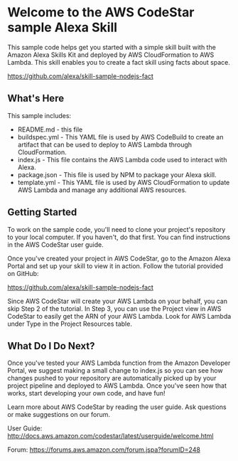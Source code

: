 Welcome to the AWS CodeStar sample Alexa Skill 
==============================================

This sample code helps get you started with a simple skill built with the
Amazon Alexa Skills Kit and deployed by AWS CloudFormation to AWS Lambda.
This skill enables you to create a fact skill using facts about space. 

https://github.com/alexa/skill-sample-nodejs-fact

What's Here
-----------

This sample includes:

* README.md - this file
* buildspec.yml - This YAML file is used by AWS CodeBuild to create an artifact
  that can be used to deploy to AWS Lambda through CloudFormation.
* index.js - This file contains the AWS Lambda code used to interact with Alexa.
* package.json - This file is used by NPM to package your Alexa skill.
* template.yml - This YAML file is used by AWS CloudFormation to update AWS Lambda
  and manage any additional AWS resources.

Getting Started
---------------

To work on the sample code, you'll need to clone your project's repository to your
local computer. If you haven't, do that first. You can find instructions in the
AWS CodeStar user guide.

Once you've created your project in AWS CodeStar, go to the Amazon Alexa Portal
and set up your skill to view it in action. Follow the tutorial provided on GitHub:

https://github.com/alexa/skill-sample-nodejs-fact

Since AWS CodeStar will create your AWS Lambda on your behalf, you can skip Step
2 of the tutorial. In Step 3, you can use the Project view in AWS CodeStar to
easily get the ARN of your AWS Lambda. Look for AWS Lambda under Type in the
Project Resources table.


What Do I Do Next?
------------------

Once you've tested your AWS Lambda function from the Amazon Developer Portal, we suggest
making a small change to index.js so you can see how changes pushed to your repository are
automatically picked up by your project pipeline and deployed to AWS Lambda. Once you've
seen how that works, start developing your own code, and have fun!

Learn more about AWS CodeStar by reading the user guide. Ask questions or make
suggestions on our forum.

User Guide: http://docs.aws.amazon.com/codestar/latest/userguide/welcome.html

Forum: https://forums.aws.amazon.com/forum.jspa?forumID=248
